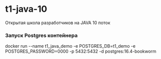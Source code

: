 # t1-java-10
Открытая школа разработчиков на JAVA 10 поток

### Запуск Postgres контейнера
docker run --name t1_java_demo -e POSTGRES_DB=t1_demo -e POSTGRES_PASSWORD=0000 -p 5432:5432 -d postgres:16.4-bookworm
